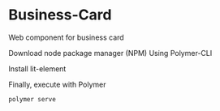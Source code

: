 # Business-Card
Web component for business card

Download node package manager (NPM)
Using Polymer-CLI

Install lit-element

Finally, execute with Polymer
```
polymer serve
```
